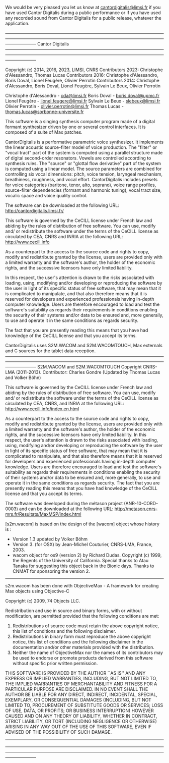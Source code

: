 We would be very pleased you let us know at cantordigitalis@limsi.fr if you have used Cantor Digitalis during a public performance or if you have used any recorded sound from Cantor Digitalis for a public release, whatever the application.

———————————————————————————————————————————————————————————————————————————————
Cantor Digitalis
———————————————————————————————————————————————————————————————————————————————

Copyright (c) 2014, 2016, 2023, LIMSI, CNRS
Contributors 2023: Christophe d'Alessandro, Thomas Lucas
Contributors 2016: Christophe d'Alessandro, Boris Doval, Lionel Feugère, Olivier Perrotin
Contributors 2014: Christophe d'Alessandro, Boris Doval, Lionel Feugère, Sylvain Le Beux, Olivier Perrotin 


Christophe d'Alessandro - cda@limsi.fr
Boris Doval - boris.doval@upmc.fr
Lionel Feugère - lionel.feugere@limsi.fr
Sylvain Le Beux - slebeux@limsi.fr
Olivier Perrotin - olivier.perrotin@limsi.fr
Thomas Lucas - thomas.lucas@sorbonne-universite.fr

This software is a singing synthesis computer program made of a digital formant synthesizer driven by one or several control interfaces. It is composed of a suite of Max patches.

CantorDigitalis is a performative parametric voice synthesizer. It implements the linear acoustic source-filter model of voice production. The "filter" or "vocal tract" part of the system is computed using a parallel structure made of digital second-order resonators. Vowels are controlled according to synthesis rules. The "source" or "glottal flow derivative" part of the system is computed using a linear model. The source parameters are combined for controlling six vocal dimensions: pitch, voice tension, laryngeal mechanism, breathiness, roughness, and vocal effort. CantorDigitalis includes presets for voice categories (baritone, tenor, alto, soprano), voice range profiles, source-filter dependencies (formant and harmonic tuning), vocal tract size, vocalic space and voice quality control.

The software can be downloaded at the following URL:
http://cantordigitalis.limsi.fr/

This software is governed by the CeCILL license under French law and abiding by the rules of distribution of free software. You can use, modify and/ or redistribute the software under the terms of the CeCILL license as circulated by CEA, CNRS and INRIA at the following URL:
http://www.cecill.info

As a counterpart to the access to the source code and rights to copy, modify and redistribute granted by the license, users are provided only with a limited warranty and the software's author, the holder of the economic rights, and the successive licensors have only limited liability.

In this respect, the user's attention is drawn to the risks associated with loading, using, modifying and/or developing or reproducing the software by the user in light of its specific status of free software, that may mean that it is complicated to manipulate,  and  that also therefore means that it is reserved for developers and experienced professionals having in-depth computer knowledge. Users are therefore encouraged to load and test the software's suitability as regards their requirements in conditions enabling the security of their systems and/or data to be ensured and, more generally, to use and operate it in the same conditions as regards security.

The fact that you are presently reading this means that you have had knowledge of the CeCILL license and that you accept its terms.


CantorDigitalis uses S2M.WACOM and S2M.WACOMTOUCH, Max externals and C sources for the tablet data reception.
———————————————————————————————————————————————————————————————————————————————
S2M.WACOM and S2M.WACOMTOUCH
Copyright CNRS-LMA (2011-2013). Contributor: Charles Gondre (Updated by Thomas Lucas and Volker Böhn)

This software is governed by the CeCILL license under French law and abiding by the rules of distribution of free software. You can use, modify and/ or redistribute the software under the terms of the CeCILL license as circulated by CEA, CNRS, and INRIA at the following URL:
http://www.cecill.info/index.en.html

As a counterpart to the access to the source code and rights to copy, modify and redistribute granted by the license, users are provided only with a limited warranty and the software's author, the holder of the economic rights, and the successive licensors have only limited liability. In this respect, the user's attention is drawn to the risks associated with loading, using, modifying and/or developing or reproducing the software by the user in light of its specific status of free software, that may mean that it is complicated to manipulate, and that also therefore means that it is reserved for developers and experienced professionals having in-depth computer knowledge. Users are therefore encouraged to load and test the software's suitability as regards their requirements in conditions enabling the security of their systems and/or data to be ensured and, more generally, to use and operate it in the same conditions as regards security. The fact that you are presently reading this means that you have had knowledge of the CeCILL license and that you accept its terms.

The software was developed during the métason project (ANR-10-CORD-0003) and can be downloaded at the following URL:
http://metason.cnrs-mrs.fr/Resultats/MaxMSP/index.html

[s2m.wacom] is based on the design of the [wacom] object whose history is :
  - Version 1.3 updated by Volker Böhm
  - Version 3. (for OSX) by Jean-Michel Couturier, CNRS-LMA, France, 2003.
  - wacom object for os9 (version 2) by Richard Dudas. Copyright (c) 1999, the Regents of the University of California.
    Special thanks to Atau Tanaka for suggesting this object back in the Bionic days. Thanks to CNMAT for sponsoring the version 2.

- - - - - - - - - - - - - - - - - - - - - - - - - - - - - - - - - - - - - - - -
s2m.wacom has been done with ObjectiveMax - A framework for creating Max objects using Objective-C

Copyright (c) 2009, 74 Objects LLC.

Redistribution and use in source and binary forms, with or without modification, are permitted provided that the following conditions are met:

 1. Redistributions of source code must retain the above copyright notice, this list of conditions and the following disclaimer.
 2. Redistributions in binary form must reproduce the above copyright notice, this list of conditions and the following disclaimer in the documentation and/or other materials provided with the distribution.
 3. Neither the name of ObjectiveMax nor the names of its contributors may be used to endorse or promote products derived from this software without specific prior written permission.

THIS SOFTWARE IS PROVIDED BY THE AUTHOR ``AS IS'' AND ANY EXPRESS OR IMPLIED WARRANTIES, INCLUDING, BUT NOT LIMITED TO, THE IMPLIED WARRANTIES OF MERCHANTABILITY AND FITNESS FOR A PARTICULAR PURPOSE ARE DISCLAIMED. IN NO EVENT SHALL THE AUTHOR BE LIABLE FOR ANY DIRECT, INDIRECT, INCIDENTAL, SPECIAL, EXEMPLARY, OR CONSEQUENTIAL DAMAGES (INCLUDING, BUT NOT LIMITED TO, PROCUREMENT OF SUBSTITUTE GOODS OR SERVICES; LOSS OF USE, DATA, OR PROFITS; OR BUSINESS INTERRUPTION) HOWEVER CAUSED AND ON ANY THEORY OF LIABILITY, WHETHER IN CONTRACT, STRICT LIABILITY, OR TORT (INCLUDING NEGLIGENCE OR OTHERWISE) ARISING IN ANY WAY OUT OF THE USE OF THIS SOFTWARE, EVEN IF ADVISED OF THE POSSIBILITY OF SUCH DAMAGE.
- - - - - - - - - - - - - - - - - - - - - - - - - - - - - - - - - - - - - - - -
———————————————————————————————————————————————————————————————————————————————


